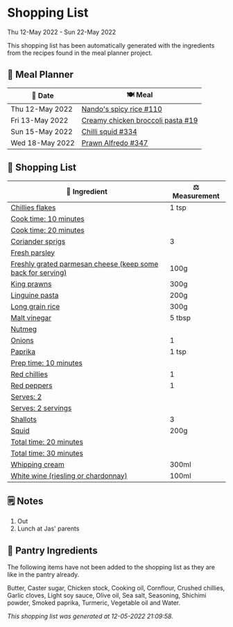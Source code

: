 # Shopping List

Thu 12-May 2022 - Sun 22-May 2022

This shopping list has been automatically generated with the ingredients from the recipes found in the meal planner project.

## 📅 Meal Planner

|📅 Date| 🍽️ Meal|
|----|----|
|Thu 12-May 2022|[Nando's spicy rice #110](https://github.com/jcallaghan/The-Cookbook/issues/110)|
|Fri 13-May 2022|[Creamy chicken broccoli pasta #19](https://github.com/jcallaghan/The-Cookbook/issues/19)|
|Sun 15-May 2022|[Chilli squid #334](https://github.com/jcallaghan/The-Cookbook/issues/334)|
|Wed 18-May 2022|[Prawn Alfredo #347](https://github.com/jcallaghan/The-Cookbook/issues/347)|

## 🛒 Shopping List

| 🍌 Ingredient| ⚖️ Measurement|
|----------|-----------|
|[Chillies flakes](https://www.sainsburys.co.uk/gol-ui/SearchResults/Chillies%20flakes)|1 tsp|
|[Cook time: 10 minutes](https://www.sainsburys.co.uk/gol-ui/SearchResults/Cook%20time:%2010%20minutes)||
|[Cook time: 20 minutes](https://www.sainsburys.co.uk/gol-ui/SearchResults/Cook%20time:%2020%20minutes)||
|[Coriander sprigs](https://www.sainsburys.co.uk/gol-ui/SearchResults/Coriander%20sprigs)|3|
|[Fresh parsley](https://www.sainsburys.co.uk/gol-ui/SearchResults/Fresh%20parsley)||
|[Freshly grated parmesan cheese (keep some back for serving)](https://www.sainsburys.co.uk/gol-ui/SearchResults/Freshly%20grated%20parmesan%20cheese%20(keep%20some%20back%20for%20serving))|100g|
|[King prawns](https://www.sainsburys.co.uk/gol-ui/SearchResults/King%20prawns)|300g|
|[Linguine pasta](https://www.sainsburys.co.uk/gol-ui/SearchResults/Linguine%20pasta)|200g|
|[Long grain rice](https://www.sainsburys.co.uk/gol-ui/SearchResults/Long%20grain%20rice)|300g|
|[Malt vinegar](https://www.sainsburys.co.uk/gol-ui/SearchResults/Malt%20vinegar)|5 tbsp|
|[Nutmeg](https://www.sainsburys.co.uk/gol-ui/SearchResults/Nutmeg)||
|[Onions](https://www.sainsburys.co.uk/gol-ui/SearchResults/Onions)|1|
|[Paprika](https://www.sainsburys.co.uk/gol-ui/SearchResults/Paprika)|1 tsp|
|[Prep time: 10 minutes](https://www.sainsburys.co.uk/gol-ui/SearchResults/Prep%20time:%2010%20minutes)||
|[Red chillies](https://www.sainsburys.co.uk/gol-ui/SearchResults/Red%20chillies)|1|
|[Red peppers](https://www.sainsburys.co.uk/gol-ui/SearchResults/Red%20peppers)|1|
|[Serves: 2](https://www.sainsburys.co.uk/gol-ui/SearchResults/Serves:%202)||
|[Serves: 2 servings](https://www.sainsburys.co.uk/gol-ui/SearchResults/Serves:%202%20servings)||
|[Shallots](https://www.sainsburys.co.uk/gol-ui/SearchResults/Shallots)|3|
|[Squid](https://www.sainsburys.co.uk/gol-ui/SearchResults/Squid)|200g|
|[Total time: 20 minutes](https://www.sainsburys.co.uk/gol-ui/SearchResults/Total%20time:%2020%20minutes)||
|[Total time: 30 minutes](https://www.sainsburys.co.uk/gol-ui/SearchResults/Total%20time:%2030%20minutes)||
|[Whipping cream](https://www.sainsburys.co.uk/gol-ui/SearchResults/Whipping%20cream)|300ml|
|[White wine (riesling or chardonnay)](https://www.sainsburys.co.uk/gol-ui/SearchResults/White%20wine%20(riesling%20or%20chardonnay))|100ml|

## 🗒️ Notes

1. Out
1. Lunch at Jas' parents

## 🏪 Pantry Ingredients

The following items have not been added to the shopping list as they are like in the pantry already.

Butter, Caster sugar, Chicken stock, Cooking oil, Cornflour, Crushed chillies, Garlic cloves, Light soy sauce, Olive oil, Sea salt, Seasoning, Shichimi powder, Smoked paprika, Turmeric, Vegetable oil and Water.


_This shopping list was generated at 12-05-2022 21:09:58._